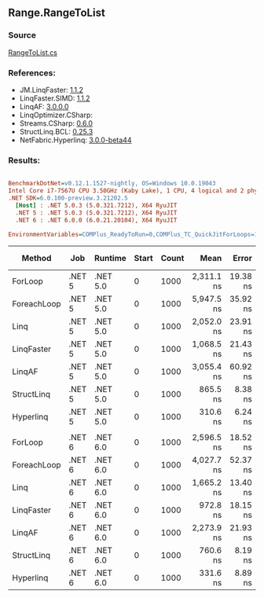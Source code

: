 ﻿## Range.RangeToList

### Source
[RangeToList.cs](../LinqBenchmarks/Range/RangeToList.cs)

### References:
- JM.LinqFaster: [1.1.2](https://www.nuget.org/packages/JM.LinqFaster/1.1.2)
- LinqFaster.SIMD: [1.1.2](https://www.nuget.org/packages/LinqFaster.SIMD/1.0.3)
- LinqAF: [3.0.0.0](https://www.nuget.org/packages/LinqAF/3.0.0.0)
- LinqOptimizer.CSharp: [](https://www.nuget.org/packages/LinqOptimizer.CSharp/)
- Streams.CSharp: [0.6.0](https://www.nuget.org/packages/Streams.CSharp/0.6.0)
- StructLinq.BCL: [0.25.3](https://www.nuget.org/packages/StructLinq.BCL/0.25.3)
- NetFabric.Hyperlinq: [3.0.0-beta44](https://www.nuget.org/packages/NetFabric.Hyperlinq/3.0.0-beta44)

### Results:
``` ini

BenchmarkDotNet=v0.12.1.1527-nightly, OS=Windows 10.0.19043
Intel Core i7-7567U CPU 3.50GHz (Kaby Lake), 1 CPU, 4 logical and 2 physical cores
.NET SDK=6.0.100-preview.3.21202.5
  [Host] : .NET 5.0.3 (5.0.321.7212), X64 RyuJIT
  .NET 5 : .NET 5.0.3 (5.0.321.7212), X64 RyuJIT
  .NET 6 : .NET 6.0.0 (6.0.21.20104), X64 RyuJIT

EnvironmentVariables=COMPlus_ReadyToRun=0,COMPlus_TC_QuickJitForLoops=1,COMPlus_TieredPGO=1  

```
|      Method |    Job |  Runtime | Start | Count |       Mean |    Error |    StdDev |     Median | Ratio | RatioSD |  Gen 0 | Gen 1 | Gen 2 | Allocated |
|------------ |------- |--------- |------ |------ |-----------:|---------:|----------:|-----------:|------:|--------:|-------:|------:|------:|----------:|
|     ForLoop | .NET 5 | .NET 5.0 |     0 |  1000 | 2,311.1 ns | 19.38 ns |  16.18 ns | 2,310.0 ns |  1.00 |    0.00 | 4.0207 |     - |     - |      8 KB |
| ForeachLoop | .NET 5 | .NET 5.0 |     0 |  1000 | 5,947.5 ns | 35.92 ns |  29.99 ns | 5,947.2 ns |  2.57 |    0.02 | 4.0436 |     - |     - |      8 KB |
|        Linq | .NET 5 | .NET 5.0 |     0 |  1000 | 2,052.0 ns | 23.91 ns |  21.19 ns | 2,046.8 ns |  0.89 |    0.01 | 1.9569 |     - |     - |      4 KB |
|  LinqFaster | .NET 5 | .NET 5.0 |     0 |  1000 | 1,068.5 ns | 21.43 ns |  19.00 ns | 1,069.9 ns |  0.46 |    0.01 | 3.8605 |     - |     - |      8 KB |
|      LinqAF | .NET 5 | .NET 5.0 |     0 |  1000 | 3,055.4 ns | 60.92 ns | 139.97 ns | 2,982.5 ns |  1.34 |    0.06 | 1.9379 |     - |     - |      4 KB |
|  StructLinq | .NET 5 | .NET 5.0 |     0 |  1000 |   865.5 ns |  8.38 ns |   7.84 ns |   865.6 ns |  0.37 |    0.00 | 1.9379 |     - |     - |      4 KB |
|   Hyperlinq | .NET 5 | .NET 5.0 |     0 |  1000 |   310.6 ns |  6.24 ns |  12.32 ns |   307.5 ns |  0.14 |    0.00 | 1.9379 |     - |     - |      4 KB |
|             |        |          |       |       |            |          |           |            |       |         |        |       |       |           |
|     ForLoop | .NET 6 | .NET 6.0 |     0 |  1000 | 2,596.5 ns | 18.52 ns |  16.41 ns | 2,596.7 ns |  1.00 |    0.00 | 4.0207 |     - |     - |      8 KB |
| ForeachLoop | .NET 6 | .NET 6.0 |     0 |  1000 | 4,027.7 ns | 52.37 ns |  43.73 ns | 4,008.0 ns |  1.55 |    0.02 | 4.0436 |     - |     - |      8 KB |
|        Linq | .NET 6 | .NET 6.0 |     0 |  1000 | 1,665.2 ns | 13.40 ns |  11.19 ns | 1,661.8 ns |  0.64 |    0.01 | 1.9569 |     - |     - |      4 KB |
|  LinqFaster | .NET 6 | .NET 6.0 |     0 |  1000 |   972.8 ns | 18.15 ns |  17.82 ns |   974.6 ns |  0.38 |    0.01 | 3.8605 |     - |     - |      8 KB |
|      LinqAF | .NET 6 | .NET 6.0 |     0 |  1000 | 2,273.9 ns | 21.93 ns |  17.12 ns | 2,271.9 ns |  0.88 |    0.01 | 1.9379 |     - |     - |      4 KB |
|  StructLinq | .NET 6 | .NET 6.0 |     0 |  1000 |   760.6 ns |  8.19 ns |  14.77 ns |   760.1 ns |  0.30 |    0.01 | 1.9379 |     - |     - |      4 KB |
|   Hyperlinq | .NET 6 | .NET 6.0 |     0 |  1000 |   331.6 ns |  8.89 ns |  26.21 ns |   331.2 ns |  0.14 |    0.01 | 1.9379 |     - |     - |      4 KB |
